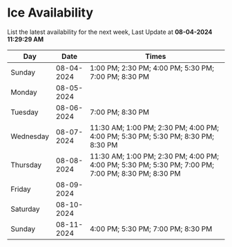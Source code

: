 # Ice Availability

List the latest availability for the next week, Last Update at **08-04-2024 11:29:29 AM**

| Day         | Date        | Times       |
| ----------- | ----------- | ----------- |
|Sunday|08-04-2024|1:00 PM; 2:30 PM; 4:00 PM; 5:30 PM; 7:00 PM; 8:30 PM|
|Monday|08-05-2024||
|Tuesday|08-06-2024|7:00 PM; 8:30 PM|
|Wednesday|08-07-2024|11:30 AM; 1:00 PM; 2:30 PM; 4:00 PM; 4:00 PM; 5:30 PM; 5:30 PM; 8:30 PM; 8:30 PM|
|Thursday|08-08-2024|11:30 AM; 1:00 PM; 2:30 PM; 4:00 PM; 4:00 PM; 5:30 PM; 5:30 PM; 7:00 PM; 7:00 PM; 8:30 PM; 8:30 PM|
|Friday|08-09-2024||
|Saturday|08-10-2024||
|Sunday|08-11-2024|4:00 PM; 5:30 PM; 7:00 PM; 8:30 PM|
